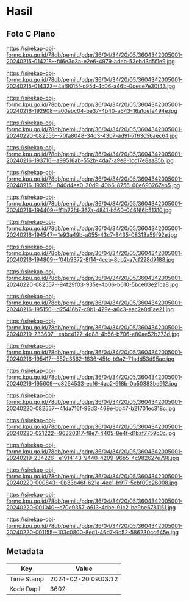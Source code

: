 # Hasil

## Foto C Plano

https://sirekap-obj-formc.kpu.go.id/78db/pemilu/pdpr/36/04/34/20/05/3604342005001-20240215-014218--fd6e3d3a-e2e6-4979-adeb-53ebd3d5f1e9.jpg

https://sirekap-obj-formc.kpu.go.id/78db/pemilu/pdpr/36/04/34/20/05/3604342005001-20240215-014323--4af9015f-d95d-4c06-a46b-0dece7e30f43.jpg

https://sirekap-obj-formc.kpu.go.id/78db/pemilu/pdpr/36/04/34/20/05/3604342005001-20240216-192908--a00ebc04-be37-4b40-a643-16a1defe494e.jpg

https://sirekap-obj-formc.kpu.go.id/78db/pemilu/pdpr/36/04/34/20/05/3604342005001-20240220-082556--70fa8048-34d3-43b7-ad9f-7f63c56aec64.jpg

https://sirekap-obj-formc.kpu.go.id/78db/pemilu/pdpr/36/04/34/20/05/3604342005001-20240216-193716--a99516ab-552b-4da7-a9e8-1cc17e8aa85b.jpg

https://sirekap-obj-formc.kpu.go.id/78db/pemilu/pdpr/36/04/34/20/05/3604342005001-20240216-193916--840d4ea0-30d9-40b6-8756-00e693267eb5.jpg

https://sirekap-obj-formc.kpu.go.id/78db/pemilu/pdpr/36/04/34/20/05/3604342005001-20240216-194409--ff1b72fd-367a-4841-b560-046166b51310.jpg

https://sirekap-obj-formc.kpu.go.id/78db/pemilu/pdpr/36/04/34/20/05/3604342005001-20240216-194547--1e93a49b-a055-43c7-8435-08313a59f92e.jpg

https://sirekap-obj-formc.kpu.go.id/78db/pemilu/pdpr/36/04/34/20/05/3604342005001-20240216-194809--f04b9372-8f14-4ccb-8cb2-a7cf228d9188.jpg

https://sirekap-obj-formc.kpu.go.id/78db/pemilu/pdpr/36/04/34/20/05/3604342005001-20240220-082557--94f29f03-935e-4b06-b610-5bce03e21ca8.jpg

https://sirekap-obj-formc.kpu.go.id/78db/pemilu/pdpr/36/04/34/20/05/3604342005001-20240216-195150--d25416b7-c9b1-429e-a6c3-eac2e0d1ae21.jpg

https://sirekap-obj-formc.kpu.go.id/78db/pemilu/pdpr/36/04/34/20/05/3604342005001-20240219-233607--eabc4127-4d88-4b56-b706-e80ae52b273d.jpg

https://sirekap-obj-formc.kpu.go.id/78db/pemilu/pdpr/36/04/34/20/05/3604342005001-20240216-195417--552c3562-1636-45fc-b9a2-71add53d95ae.jpg

https://sirekap-obj-formc.kpu.go.id/78db/pemilu/pdpr/36/04/34/20/05/3604342005001-20240216-195609--c8264533-ecf6-4aa2-918b-0b50383be912.jpg

https://sirekap-obj-formc.kpu.go.id/78db/pemilu/pdpr/36/04/34/20/05/3604342005001-20240220-082557--41da716f-93d3-469e-bb47-b21701ec318c.jpg

https://sirekap-obj-formc.kpu.go.id/78db/pemilu/pdpr/36/04/34/20/05/3604342005001-20240220-021222--96320317-f8e7-4405-8e4f-d1baf7759c0c.jpg

https://sirekap-obj-formc.kpu.go.id/78db/pemilu/pdpr/36/04/34/20/05/3604342005001-20240219-234226--e1914143-9440-4209-96b5-4c982627e798.jpg

https://sirekap-obj-formc.kpu.go.id/78db/pemilu/pdpr/36/04/34/20/05/3604342005001-20240220-000843--0b33b46f-621a-4ee1-b917-5cbf09c26008.jpg

https://sirekap-obj-formc.kpu.go.id/78db/pemilu/pdpr/36/04/34/20/05/3604342005001-20240220-001040--c70e9357-a613-4dbe-91c2-be9be6781151.jpg

https://sirekap-obj-formc.kpu.go.id/78db/pemilu/pdpr/36/04/34/20/05/3604342005001-20240220-001155--103c0800-8ed1-46d7-9c52-586230cc645e.jpg


## Metadata

| Key        | Value               |
| ---------- | ------------------- |
| Time Stamp | 2024-02-20 09:03:12 |
| Kode Dapil | 3602                |



